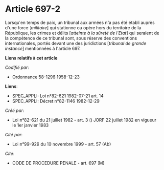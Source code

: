 # Article 697-2

Lorsqu'en temps de paix, un tribunal aux armées n'a pas été établi auprès d'une force [*militaire*] qui stationne ou opère
hors du territoire de la République, les crimes et délits [*atteinte à la sûreté de l'Etat*] qui seraient de la compétence de
ce tribunal sont, sous réserve des conventions internationales, portés devant une des juridictions [*tribunal de grande
instance*] mentionnées à l'article 697.

**Liens relatifs à cet article**

_Codifié par_:

  - Ordonnance 58-1296 1958-12-23

**Liens**:

  - SPEC_APPLI: Loi n°82-621 1982-07-21 art. 14
  - SPEC_APPLI: Décret n°82-1146 1982-12-29

_Créé par_:

  - Loi n°82-621 du 21 juillet 1982 - art. 3 () JORF 22 juillet 1982 en vigueur le 1er janvier 1983

_Cité par_:

  - Loi n°99-929 du 10 novembre 1999 - art. 57 (Ab)

_Cite_:

  - CODE DE PROCEDURE PENALE - art. 697 (M)
